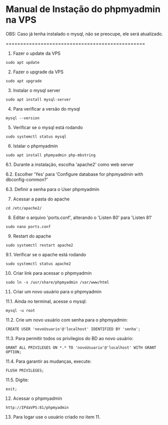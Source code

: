 # Manual de Instação do phpmyadmin na VPS

OBS: Caso já tenha instalado o mysql, não se preocupe, ele será atualizado.

================================================

1. Fazer o update da VPS

```sudo apt update```

2. Fazer o upgrade da VPS

```sudo apt upgrade```

3. Instalar o mysql server

```sudo apt install mysql-server```

4. Para verificar a versão do mysql

```mysql --version```

5. Verificar se o mysql está rodando

```sudo systemctl status mysql```

6. Istalar o phpmyadmin

```sudo apt install phpmyadmin php-mbstring```

   6.1. Durante a instalação, escolha 'apache2' como web server

   6.2. Escolher 'Yes' para 'Configure database for phpmyadmin with dbconfig-common?'

   6.3. Definir a senha para o User phpmyadmin

7. Acessar a pasta do apache

```cd /etc/apache2/```

8. Editar o arquivo 'ports.conf', alterando o 'Listen 80' para 'Listen 81'

```sudo nano ports.conf```

9. Restart do apache

```sudo systemctl restart apache2```

   9.1. Verificar se o apache está rodando

   ```sudo systemctl status apache2```

10. Criar link para acessar o phpmyadmin

```sudo ln -s /usr/share/phpmyadmin /var/www/html```

11. Criar um novo usuário para o phpmyadmin

   11.1. Ainda no terminal, acesse o mysql:

   ```mysql -u root```

   11.2. Crie um novo usuário com senha para o phpmyadmin:

   ```CREATE USER 'novoUsuario'@'localhost' IDENTIFIED BY 'senha';```

   11.3. Para permitir todos os privilegios do BD ao novo usuário:

   ```GRANT ALL PRIVILEGES ON *.* TO 'novoUsuario'@'localhost' WITH GRANT OPTION;```

   11.4. Para garantir as mudanças, execute:

   ```FLUSH PRIVILEGES;```

   11.5. Digite:

   ```exit;```

12. Acessar o phpmyadmin

   ```http://IPdaVPS:81/phpmyadmin```

13. Para logar use o usuário criado no item 11.
